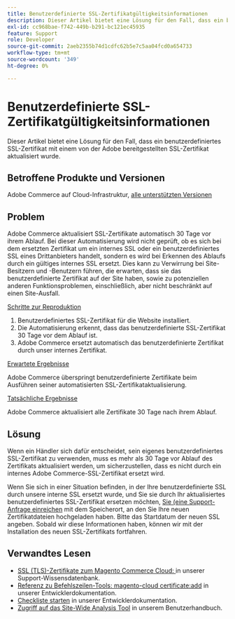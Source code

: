 ```yaml
---
title: Benutzerdefinierte SSL-Zertifikatgültigkeitsinformationen
description: Dieser Artikel bietet eine Lösung für den Fall, dass ein benutzerdefiniertes SSL-Zertifikat mit einem von der Adobe bereitgestellten SSL-Zertifikat aktualisiert wurde.
exl-id: cc968bae-f742-449b-b291-bc121ec45935
feature: Support
role: Developer
source-git-commit: 2aeb2355b74d1cdfc62b5e7c5aa04fcd0a654733
workflow-type: tm+mt
source-wordcount: '349'
ht-degree: 0%

---
```


# Benutzerdefinierte SSL-Zertifikatgültigkeitsinformationen

Dieser Artikel bietet eine Lösung für den Fall, dass ein benutzerdefiniertes SSL-Zertifikat mit einem von der Adobe bereitgestellten SSL-Zertifikat aktualisiert wurde.

## Betroffene Produkte und Versionen

Adobe Commerce auf Cloud-Infrastruktur, [alle unterstützten Versionen](https://magento.com/sites/default/files/magento-software-lifecycle-policy.pdf)

## Problem

Adobe Commerce aktualisiert SSL-Zertifikate automatisch 30 Tage vor ihrem Ablauf. Bei dieser Automatisierung wird nicht geprüft, ob es sich bei dem ersetzten Zertifikat um ein internes SSL oder ein benutzerdefiniertes SSL eines Drittanbieters handelt, sondern es wird bei Erkennen des Ablaufs durch ein gültiges internes SSL ersetzt. Dies kann zu Verwirrung bei Site-Besitzern und -Benutzern führen, die erwarten, dass sie das benutzerdefinierte Zertifikat auf der Site haben, sowie zu potenziellen anderen Funktionsproblemen, einschließlich, aber nicht beschränkt auf einen Site-Ausfall.

<u>Schritte zur Reproduktion</u>

1. Benutzerdefiniertes SSL-Zertifikat für die Website installiert.
1. Die Automatisierung erkennt, dass das benutzerdefinierte SSL-Zertifikat 30 Tage vor dem Ablauf ist.
1. Adobe Commerce ersetzt automatisch das benutzerdefinierte Zertifikat durch unser internes Zertifikat.

<u>Erwartete Ergebnisse</u>

Adobe Commerce überspringt benutzerdefinierte Zertifikate beim Ausführen seiner automatisierten SSL-Zertifikataktualisierung.

<u>Tatsächliche Ergebnisse</u>

Adobe Commerce aktualisiert alle Zertifikate 30 Tage nach ihrem Ablauf.

## Lösung

Wenn ein Händler sich dafür entscheidet, sein eigenes benutzerdefiniertes SSL-Zertifikat zu verwenden, muss es mehr als 30 Tage vor Ablauf des Zertifikats aktualisiert werden, um sicherzustellen, dass es nicht durch ein internes Adobe Commerce-SSL-Zertifikat ersetzt wird.

Wenn Sie sich in einer Situation befinden, in der Ihre benutzerdefinierte SSL durch unsere interne SSL ersetzt wurde, und Sie sie durch Ihr aktualisiertes benutzerdefiniertes SSL-Zertifikat ersetzen möchten, [ Sie (eine Support-Anfrage einreichen](/help/help-center-guide/help-center/magento-help-center-user-guide.md#submit-ticket) mit dem Speicherort, an den Sie Ihre neuen Zertifikatdateien hochgeladen haben. Bitte das Startdatum der neuen SSL angeben. Sobald wir diese Informationen haben, können wir mit der Installation des neuen SSL-Zertifikats fortfahren.

## Verwandtes Lesen

* [SSL (TLS)-Zertifikate zum Magento Commerce Cloud: ](/help/how-to/general/ssl-tls-certificates-for-magento-commerce-cloud-faq.md) in unserer Support-Wissensdatenbank.
* [Referenz zu Befehlszeilen-Tools: magento-cloud certificate:add](https://experienceleague.adobe.com/en/docs/commerce-cloud-service/user-guide/dev-tools/cloud-cli/cloud-cli-reference#certificateadd) in unserer Entwicklerdokumentation.
* [Checkliste starten](https://experienceleague.adobe.com/en/docs/commerce-cloud-service/user-guide/launch/checklist) in unserer Entwicklerdokumentation.
* [Zugriff auf das Site-Wide Analysis Tool](https://experienceleague.adobe.com/en/docs/commerce-operations/tools/site-wide-analysis-tool/access#step-2-access-site-wide-analysis-tool) in unserem Benutzerhandbuch.
